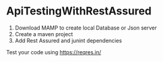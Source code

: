 # ApiTestingWithRestAssured


1. Download MAMP to create local Database or Json server
2. Create a maven project
3. Add Rest Assured and junint dependencies

Test your code using https://reqres.in/

